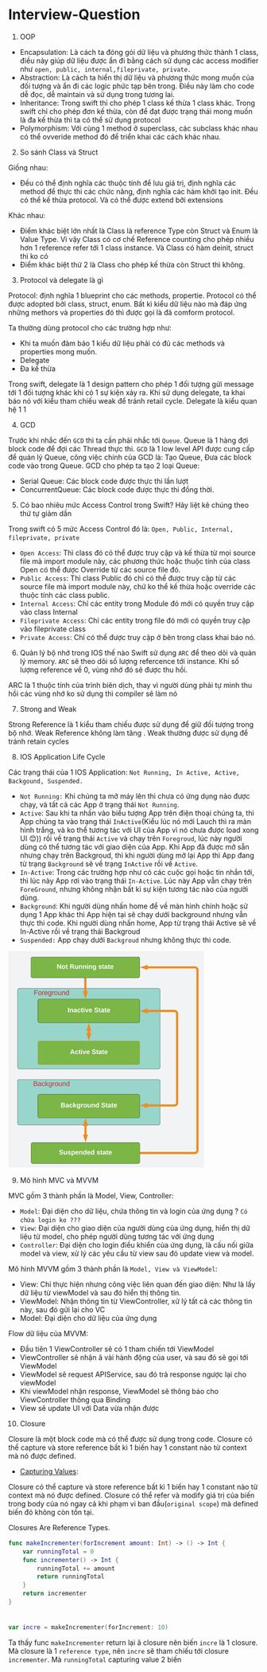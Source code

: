 # Interview-Question

1. OOP

- Encapsulation: Là cách ta đóng gói dữ liệu và phương thức thành 1 class, điều này giúp dữ liệu được ẩn đi bằng cách sử dụng các access modifier như `open, public, internal,fileprivate, private.`
- Abstraction: Là cách ta hiển thị dữ liệu và phương thức mong muốn của đối tượng và ẩn đi các logic phức tạp bên trong. Điều này làm cho code dễ đọc, dễ maintain và sử dụng trong tương lai.
- Inheritance: Trong swift thì cho phép 1 class kế thừa 1 class khác. Trong swift chỉ cho phép đơn kế thừa, còn để đạt được trạng thái mong muốn là đa kế thừa thì ta có thể sử dụng protocol
- Polymorphism: Với cùng 1 method ở superclass, các subclass khác nhau có thể ovveride method đó để triển khai các cách khác nhau.

2. So sánh Class và Struct

Giống nhau:
- Đều có thể định nghĩa các thuộc tính để lưu giá trị, định nghĩa các method để thực thi các chức năng, định nghĩa các hàm khởi tạo init. Đều có thể kế thừa protocol. Và có thể được extend bởi extensions

Khác nhau:
- Điểm khác biệt lớn nhất là Class là reference Type còn Struct và Enum là Value Type. Vì vậy Class có cơ chế Reference counting cho phép nhiều hơn 1 reference refer tới 1 class instance. Và Class có hàm deinit, struct thì ko có  
- Điểm khác biệt thứ 2 là Class cho phép kế thừa còn Struct thì không.


3. Protocol và delegate là gì

Protocol: định nghĩa 1 blueprint cho các methods, propertie. Protocol có thể được adopted bởi class, struct, enum. Bất kì kiểu dữ liệu nào mà đáp ứng những methors và properties đó thì được gọi là đã comform protocol. 

Ta thường dùng protocol cho các trường hợp như:

- Khi ta muốn đảm bảo 1 kiểu dữ liệu phải có đủ các methods và properties mong muốn.
- Delegate
- Đa kế thừa

Trong swift, delegate là 1 design pattern cho phép 1 đối tượng gửi message tới 1 đối tượng khác khi có 1 sự kiện xảy ra. Khi sử dụng delegate, ta khai báo nó với kiểu tham chiếu weak để tránh retail cycle. Delegate là kiểu quan hệ 1 1

4. GCD

Trước khi nhắc đến `GCD` thì ta cần phải nhắc tới `Queue`. Queue là 1 hàng đợi block code để đợi các Thread thực thi. `GCD` là 1 low level API được cung cấp để quản lý Queue, công việc chính của GCD là: Tạo Queue, Đưa các block code vào trong Queue. GCD cho phép ta tạo 2 loại Queue:
- Serial Queue: Các block code được thực thi lần lượt
- ConcurrentQueue: Các block code được thực thi đồng thời.

5. Có bao nhiêu mức Access Control trong Swift? Hãy liệt kê chúng theo thứ tự giảm dần 

Trong swift có 5 mức Access Control đó là: `Open, Public, Internal, fileprivate, private`

- `Open Access`: Thì class đó có thể được truy cập và kế thừa từ mọi source file mà import module này, các phương thức hoặc thuộc tính của class Open có thể được Override từ các source file đó. 
- `Public Access`: Thì class Public đó chỉ có thể được truy cập từ các source file mà import module này, chứ ko thể kế thừa hoặc override các thuộc tính các class public.
- `Internal Access`: Chỉ các entity trong Module đó mới có quyền truy cập vào class Internal
- `Fileprivate Access`: Chỉ các entity trong file đó mới có quyền truy cập vào fileprivate class
- `Private Access`: Chỉ có thể được truy cập ở bên trong class khai báo nó.

6. Quản lý bộ nhớ trong IOS thế nào
Swift sử dụng `ARC` để theo dõi và quản lý memory. `ARC` sẽ theo dõi số lượng refercence tới instance. Khi số lượng reference về 0, vùng nhớ đó sẽ được thu hồi.

ARC là 1 thuộc tính của trình biên dịch, thay vì người dùng phải tự mình thu hồi các vùng nhớ ko sử dụng thì compiler sẽ làm nó 

7. Strong and Weak

Strong Reference là 1 kiểu tham chiếu được sử dụng để giữ đối tượng trong bộ nhớ. Weak Reference không làm tăng . Weak thường được sử dụng để tránh retain cycles

8. IOS Application Life Cycle

Các trạng thái của 1 IOS Application: `Not Running, In Active, Active, Backgound, Suspended.`
- `Not Running:` Khi chúng ta mở máy lên thì chưa có ứng dụng nào được chạy, và tất cả các App ở trạng thái `Not Running`.
- `Active`: Sau khi ta nhấn vào biểu tượng App trên điện thoại chúng ta, thì App chúng ta vào trạng thái `InActive`(Kiểu lúc nó mới Lauch thì ra màn hình trắng, và ko thể tương tác với UI của App vì nó chưa được load xong UI 😊)) rồi về trạng thái `Active` và chạy trên `Foregroud`, lúc này người dùng có thể tương tác với giao diện của App. Khi App đã được mở sẵn nhưng chạy trên Backgroud, thì khi người dùng mở lại App thì App đang từ trạng `Background` sẽ về trạng `InActive` rồi về `Active`.
- `In-Active`: Trong các trường hợp như có các cuộc gọi hoặc tin nhắn tới, thì lúc này App rơi vào trạng thái `In-Active`. Lúc này App vẫn chạy trên `ForeGround`, nhưng không nhận bất kì sự kiện tương tác nào của người dùng.
- `Background`: Khi người dùng nhấn home để về màn hình chính hoặc sử dụng 1 App khác thì App hiện tại sẽ chạy dưới background nhưng vẫn thực thi code. Khi người dùng nhấn home, App từ trạng thái Active sẽ về In-Active rồi về trạng thái Backgroud
- `Suspended:` App chạy dưới `Backgroud` nhưng không thực thi code.

![](Images/app_lifeCycle.png)

9. Mô hình MVC và MVVM

MVC gồm 3 thành phần là Model, View, Controller:
- `Model`: Đại diện cho dữ liệu, chứa thông tin và login của ứng dụng ? `Có chứa login ko ???`
- `View`: Đại diện cho giao diện của người dùng của ứng dụng, hiển thị dữ liệu từ model, cho phép người dùng tương tác với ứng dụng
- `Controller`: Đại diện cho login điều khiển của ứng dụng, là cấu nối giữa model và view, xử lý các yêu cầu từ view sau đó update view và model. 

Mô hình MVVM gồm 3 thành phần là `Model, View và ViewModel`:
- View: Chỉ thực hiện nhưng công việc liên quan đến giao diện: Như là lấy dữ liệu từ viewModel và sau đó hiển thị thông tin.
- ViewModel: Nhận thông tin từ ViewController, xử lý tất cả các thông tin này, sau đó gửi lại cho VC
- Model: Đại diện cho dữ liệu của ứng dụng

Flow dữ liệu của MVVM:
- Đầu tiên 1 ViewController sẽ có 1 tham chiến tới ViewModel
- ViewController sẽ nhận ã vài hành động của user, và sau đó sẽ gọi tới ViewModel
- ViewModel sẽ request APIService, sau đó trả response ngược lại cho viewModel
- Khi viewModel nhận response, ViewModel sẽ thông báo cho ViewController thông qua Binding
- View sẽ update UI với Data vừa nhận được

10. Closure

Closure là một block code mà có thể được sử dụng trong code. Closure có thể capture và store reference bất kì 1 biến hay 1 constant nào từ context mà nó được defined. 
- [Capturing Values](https://docs.swift.org/swift-book/documentation/the-swift-programming-language/closures/#Capturing-Values): 

Closure có thể capture và store reference bất kì 1 biến hay 1 constant nào từ context mà nó được defined. Closure có thể refer và modify giá trị của biến trong body của nó ngay cả khi phạm vi ban đầu(`original scope`) mà defined biến đó không còn tồn tại.

Closures Are Reference Types.

```swift
func makeIncrementer(forIncrement amount: Int) -> () -> Int {
    var runningTotal = 0
    func incrementer() -> Int {
        runningTotal += amount
        return runningTotal
    }
    return incrementer
}


var incre = makeIncrementer(forIncrement: 10)
```

Ta thấy func `makeIncrementer` return lại ã closure nên biến `incre` là 1 closure. Mà closure là 1 `reference type`, nên `incre` sẽ tham chiếu tới closure `incrementer`. Mà `runningTotal` capturing value 2 biến 





